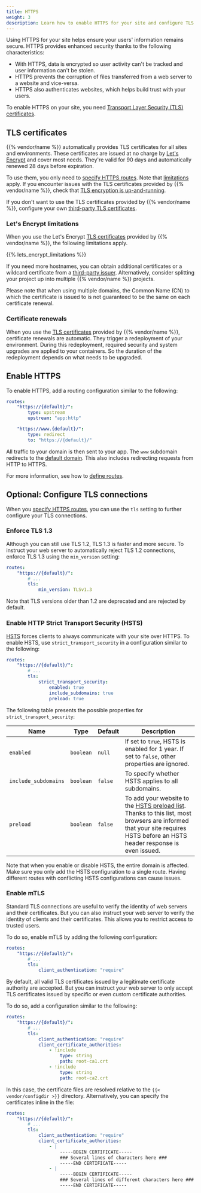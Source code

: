 ```yaml
---
title: HTTPS
weight: 3
description: Learn how to enable HTTPS for your site and configure TLS connections.
---
```


Using HTTPS for your site helps ensure your users' information remains secure.
HTTPS provides enhanced security thanks to the following characteristics:

*   With HTTPS, data is encrypted so user activity can't be tracked and user information can't be stolen.
*   HTTPS prevents the corruption of files transferred from a web server to a website and vice-versa.
*   HTTPS also authenticates websites, which helps build trust with your users.

To enable HTTPS on your site, you need [Transport Layer Security (TLS) certificates](#tls-certificates).

## TLS certificates

{{% vendor/name %}} automatically provides TLS certificates for all sites and environments.
These certificates are issued at no charge by [Let's Encrypt](https://letsencrypt.org/) and cover most needs.
They're valid for 90 days and automatically renewed 28 days before expiration.

To use them, you only need to [specify HTTPS routes](../define-routes/https.md#enable-https).
Note that [limitations](../define-routes/https.md#lets-encrypt-limitations) apply.
If you encounter issues with the TLS certificates provided by {{% vendor/name %}},
check that [TLS encryption is up-and-running](../domains/troubleshoot.md#verify-ssltls-encryption).

If you don't want to use the TLS certificates provided by {{% vendor/name %}},
configure your own [third-party TLS certificates](../domains/steps/tls.md).

### Let's Encrypt limitations

When you use the Let's Encrypt [TLS certificates](#tls-certificates) provided by {{% vendor/name %}},
the following limitations apply.

{{% lets\_encrypt\_limitations %}}

If you need more hostnames, you can obtain additional certificates
or a wildcard certificate from a [third-party issuer](../domains/steps/tls.md).
Alternatively, consider splitting your project up into multiple {{% vendor/name %}} projects.

Please note that when using multiple domains, the Common Name (CN) to which the certificate is issued to
is not guaranteed to be the same on each certificate renewal.

### Certificate renewals

When you use the [TLS certificates](#tls-certificates) provided by {{% vendor/name %}},
certificate renewals are automatic.
They trigger a redeployment of your environment.
During this redeployment, required security and system upgrades are applied to your containers.
So the duration of the redeployment depends on what needs to be upgraded.

## Enable HTTPS

To enable HTTPS, add a routing configuration similar to the following:

```yaml {configFile="routes"}
routes:
    "https://{default}/":
        type: upstream
        upstream: "app:http"

    "https://www.{default}/":
        type: redirect
        to: "https://{default}/"
```

All traffic to your domain is then sent to your app.
The `www` subdomain redirects to the [default domain](../define-routes/_index.md#default).
This also includes redirecting requests from HTTP to HTTPS.

For more information, see how to [define routes](../define-routes/_index.md).

## Optional: Configure TLS connections

When you [specify HTTPS routes](#enable-https),
you can use the `tls` setting to further configure your TLS connections.

### Enforce TLS 1.3

Although you can still use TLS 1.2, TLS 1.3 is faster and more secure.
To instruct your web server to automatically reject TLS 1.2 connections,
enforce TLS 1.3 using the `min_version` setting:

```yaml {configFile="routes"}
routes:
    "https://{default}/":
        # ...
        tls:
            min_version: TLSv1.3
```

Note that TLS versions older than 1.2 are deprecated and are rejected by default.

### Enable HTTP Strict Transport Security (HSTS)

[HSTS](https://developer.mozilla.org/en-US/docs/Web/HTTP/Headers/Strict-Transport-Security) forces clients to always communicate with your site over HTTPS.
To enable HSTS, use `strict_transport_security` in a configuration similar to the following:

```yaml {configFile="routes"}
routes:
    "https://{default}/":
        # ...
        tls:
            strict_transport_security:
                enabled: true
                include_subdomains: true
                preload: true
```

The following table presents the possible properties for `strict_transport_security`:

| Name                 | Type      | Default | Description                                                                                                                                                                                           |
| -------------------- | --------- | ------- | ----------------------------------------------------------------------------------------------------------------------------------------------------------------------------------------------------- |
| `enabled`            | `boolean` | `null`  | If set to `true`, HSTS is enabled for 1 year. If set to `false`, other properties are ignored.                                                                                                        |
| `include_subdomains` | `boolean` | `false` | To specify whether HSTS applies to all subdomains.                                                                                                                                                    |
| `preload`            | `boolean` | `false` | To add your website to the [HSTS preload list](https://hstspreload.org/). Thanks to this list, most browsers are informed that your site requires HSTS before an HSTS header response is even issued. |

Note that when you enable or disable HSTS, the entire domain is affected.
Make sure you only add the HSTS configuration to a single route.
Having different routes with conflicting HSTS configurations can cause issues.

### Enable mTLS

Standard TLS connections are useful to verify the identity of web servers and their certificates.
But you can also instruct your web server to verify the identity of clients and their certificates.
This allows you to restrict access to trusted users.

To do so, enable mTLS by adding the following configuration:

```yaml {configFile="routes"}
routes:
    "https://{default}/":
        # ...
        tls:
            client_authentication: "require"
```

By default, all valid TLS certificates issued by a legitimate certificate authority are accepted.
But you can instruct your web server to only accept TLS certificates issued by specific or even custom certificate authorities.

To do so, add a configuration similar to the following:

```yaml {configFile="routes"}
routes:
    "https://{default}/":
        # ...
        tls:
            client_authentication: "require"
            client_certificate_authorities:
                - !include
                    type: string
                    path: root-ca1.crt
                - !include
                    type: string
                    path: root-ca2.crt
```

In this case, the certificate files are resolved relative to the `{{< vendor/configdir >}}` directory.
Alternatively, you can specify the certificates inline in the file:

```yaml {configFile="routes"}
routes:
    "https://{default}/":
        # ...
        tls:
            client_authentication: "require"
            client_certificate_authorities:
                - |
                    -----BEGIN CERTIFICATE-----
                    ### Several lines of characters here ###
                    -----END CERTIFICATE-----
                - |
                    -----BEGIN CERTIFICATE-----
                    ### Several lines of different characters here ###
                    -----END CERTIFICATE-----
```
